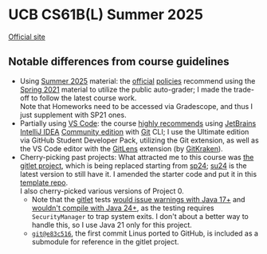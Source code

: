 # UCB CS61B(L) Summer 2025

[Official site](https://cs61bl.org/su25)

## Notable differences from course guidelines

- Using [Summer 2025](https://cs61bl.org/su25/) material:
  the [official](https://cs61bl.org/su25/policies/#auditing-61bl) [policies](https://sp25.datastructur.es/policies/#auditing-cs61b)
  recommend using the [Spring 2021](https://sp21.datastructur.es/) material
  to utilize the public auto-grader;
  I made the trade-off to follow the latest course work.  
  Note that Homeworks need to be accessed via Gradescope, and thus I just supplement with SP21 ones.
- Partially using [VS Code](https://code.visualstudio.com/):
  the course [highly recommends](https://cs61bl.org/su25/labs/lab01/#intellij-setup:~:text=We%20highly%20recommend%20using%20IntelliJ.) using [JetBrains IntelliJ IDEA](https://www.jetbrains.com/help/idea/getting-started.html) [Community edition](https://www.jetbrains.com/products/compare/?product=idea&product=idea-ce)
  with [Git](https://git-scm.com/doc) CLI;
  I use the Ultimate edition via GitHub Student Developer Pack, 
  utilizing the Git extension, as well as the VS Code editor with the [GitLens](https://marketplace.visualstudio.com/items?itemName=eamodio.gitlens) extension (by [GitKraken](https://www.gitkraken.com/gitlens)).
- Cherry-picking past projects:
  What attracted me to this course was [the gitlet project](https://sp21.datastructur.es/materials/proj/proj2/proj2),
  which is being replaced starting from [sp24](https://sp24.datastructur.es/);
  [su24](https://cs61bl.org/su24/projects/gitlet/design) is the latest version to still have it. 
  I amended the starter code and put it in this [template repo](https://github.com/Gravifer/cs61bl-su24.gitlet).  
  I also cherry-picked various versions of Project 0.
  - Note that the [gitlet](./gitlet/) tests [would issue warnings with Java 17+](https://openjdk.org/jeps/411) 
    and [wouldn't compile with Java 24+](https://openjdk.org/jeps/486),
    as the testing requires `SecurityManager` to trap system exits.
    I don't about a better way to handle this, so I use Java 21 only for this project.
  - [`git@e83c516`](https://github.com/git/git/tree/e83c5163316f89bfbde7d9ab23ca2e25604af290), 
    the first commit Linus ported to GitHub, is included as a submodule for reference in the gitlet project.

